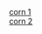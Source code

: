 <html>
<body>
</body>
<a href="192.168.0.1">corn 1</a> <br>
<a href="192.168.8.103:5500/index.html">corn 2</a> <br>
</html>
